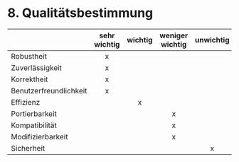# 8. Qualitätsbestimmung

|                       |sehr wichtig |wichtig |weniger wichtig |unwichtig |
|-----------------------|:-----------:|:------:|:--------------:|:--------:|
|Robustheit             | x           |        |                |          |
|Zuverlässigkeit        | x           |        |                |          |
|Korrektheit            | x           |        |                |          |
|Benutzerfreundlichkeit | x           |        |                |          |
|Effizienz              |             | x      |                |          |
|Portierbarkeit         |             |        |  x             |          |
|Kompatibilität         |             |        |  x             |          |
|Modifizierbarkeit      |             |        |  x             |          |
|Sicherheit             |             |        |                | x        |

